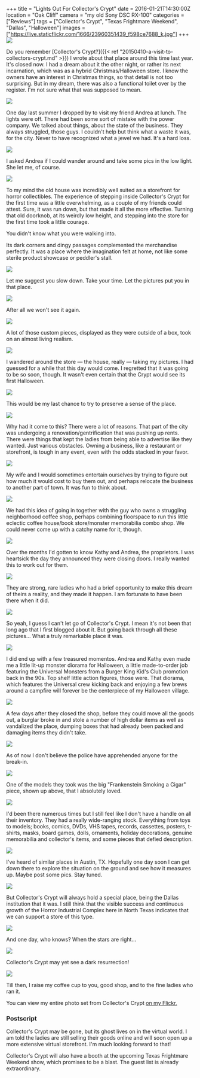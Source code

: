 +++
title = "Lights Out For Collector's Crypt"
date = 2016-01-21T14:30:00Z
location = "Oak Cliff"
camera = "my old Sony DSC RX-100"
categories = ["Reviews"]
tags = ["Collector's Crypt", "Texas Frightmare Weekend", "Dallas", "Halloween"]
images = ["https://live.staticflickr.com/1666/23960351439_f598ce7688_k.jpg"]
+++
![](https://live.staticflickr.com/1666/23960351439_f598ce7688_k.jpg)

Do you remember [Collector's Crypt?]({{< ref "20150410-a-visit-to-collectors-crypt.md" >}}) I wrote about that place around this time last year. It's closed now. I had a dream about it the other night, or rather its next incarnation, which was as a hybrid Christmas/Halloween store. I know the owners have an interest in Christmas things, so that detail is not too surprising. But in my dream, there was also a functional toilet over by the register. I'm not sure what that was supposed to mean.

![](https://live.staticflickr.com/1688/23699949014_f8ecb78ad5_k.jpg)

One day last summer I dropped by to visit my friend Andrea at lunch. The lights were off. There had been some sort of mistake with the power company. We talked about things, about the state of the business. They always struggled, those guys. I couldn't help but think what a waste it was, for the city. Never to have recognized what a jewel we had. It's a hard loss.

![](https://live.staticflickr.com/1659/23699948654_fa4e46d1a7_k.jpg)

I asked Andrea if I could wander around and take some pics in the low light. She let me, of course.

![](https://live.staticflickr.com/1679/23699948224_8850e30676_k.jpg)

To my mind the old house was incredibly well suited as a storefront for horror collectibles. The experience of stepping inside Collector's Crypt for the first time was a little overwhelming, as a couple of my friends could attest. Sure, it was run down, but that made it all the more effective. Turning that old doorknob, at its weirdly low height, and stepping into the store for the first time took a little courage.

You didn't know what you were walking into.

Its dark corners and dingy passages complemented the merchandise perfectly. It was a place where the imagination felt at home, not like some sterile product  showcase or peddler's stall.

![](https://live.staticflickr.com/1696/24032576250_4bd4446bed_k.jpg)

Let me suggest you slow down. Take your time. Let the pictures put you in that place.

![](https://live.staticflickr.com/1669/24328163075_d672395175_k.jpg)

After all we won't see it again.

![](https://live.staticflickr.com/1704/23701344493_9488c47e90_k.jpg)

A lot of those custom pieces, displayed as they were outside of a box, took on an almost living realism.

![](https://live.staticflickr.com/1655/24245641531_7061af4624_k.jpg)

I wandered around the store — the house, really — taking my pictures. I had guessed for a while that this day would come. I regretted that it was going to be so soon, though. It wasn't even certain that the Crypt would see its first Halloween.

![](https://live.staticflickr.com/1567/23699943504_9c2e671933_k.jpg)

This would be my last chance to try to preserve a sense of the place.

![](https://live.staticflickr.com/1556/23701340913_b6d717b7d8_k.jpg)

Why had it come to this? There were a lot of reasons. That part of the city was undergoing a renovation/gentrification that was pushing up rents. There were things that kept the ladies from being able to advertise like they wanted. Just various obstacles. Owning a business, like a restaurant or storefront, is tough in any event, even with the odds stacked in your favor.

![](https://live.staticflickr.com/1511/24301970386_476cfce707_k.jpg)

My wife and I would sometimes entertain ourselves by trying to figure out how much it would cost to buy them out, and perhaps relocate the business to another part of town. It was fun to think about.

![](https://live.staticflickr.com/1656/23960343809_bcb7f5d3d9_k.jpg)

We had this idea of going in together with the guy who owns a struggling neighborhood coffee shop, perhaps combining floorspace to run this little eclectic coffee house/book store/monster memorabilia combo shop. We could never come up with a catchy name for it, though.

![](https://live.staticflickr.com/1568/23701339283_5992119ef9_k.jpg)

Over the months I'd gotten to know Kathy and Andrea, the proprietors. I was heartsick the day they announced they were closing doors. I really wanted this to work out for them.

![](https://live.staticflickr.com/1451/23699939754_05e8421e7c_k.jpg)

They are strong, rare ladies who had a brief opportunity to make this dream of theirs a reality, and they made it happen. I am fortunate to have been there when it did.

![](https://live.staticflickr.com/1470/23701334963_733c553f6b_k.jpg)

So yeah, I guess I can't let go of Collector's Crypt. I mean it's not been that long ago that I first blogged about it. But going back through all these pictures… What a truly remarkable place it was.

![](https://live.staticflickr.com/1506/24245633321_7d4ad1514e_h.jpg)

I did end up with a few treasured momentos. Andrea and Kathy even made me a little lit-up monster diorama for Halloween, a little made-to-order job featuring the Universal Monsters from a Burger King Kid's Club promotion back in the 90s. Top shelf little action figures, those were. That diorama, which features the Universal crew kicking back and enjoying a few brews around a campfire will forever be the centerpiece of my Halloween village.

![](https://live.staticflickr.com/1713/24328153075_eba2cb9d71_h.jpg)

A few days after they closed the shop, before they could move all the goods out, a burglar broke in and stole a number of high dollar items as well as vandalized the place, dumping boxes that had already been packed and damaging items they didn't take.

![](https://live.staticflickr.com/1546/23701334443_7bf6f3de40_h.jpg)

As of now I don't believe the police have apprehended anyone for the break-in.

![](https://live.staticflickr.com/1553/24219940242_d97180892c_h.jpg)

One of the models they took was the big "Frankenstein Smoking a Cigar" piece, shown up above, that I absolutely loved.

![](https://live.staticflickr.com/1590/23699935814_db0f67001a_h.jpg)

I'd been there numerous times but I still feel like I don't have a handle on all their inventory. They had a really wide-ranging stock. Everything from toys to models; books, comics, DVDs, VHS tapes, records, cassettes, posters, t-shirts, masks, board games, dolls, ornaments, holiday decorations, genuine memorabilia and collector's items, and some pieces that defied description.

![](https://live.staticflickr.com/1637/23699935144_7c22f121ee_h.jpg)

I've heard of similar places in Austin, TX. Hopefully one day soon I can get down there to explore the situation on the ground and see how it measures up. Maybe post some pics. Stay tuned.

![](https://live.staticflickr.com/1686/24328147835_385531ddcc_h.jpg)

But Collector's Crypt will always hold a special place, being the Dallas institution that it was. I still think that the visible success and continuous growth of the Horror Industrial Complex here in North Texas indicates that we can support a store of this type.

![](https://live.staticflickr.com/1586/24301958006_5e1419a8b4_h.jpg)

And one day, who knows? When the stars are right…

![](https://live.staticflickr.com/1451/23701327443_5cc639913a_h.jpg)

Collector's Crypt may yet see a dark resurrection!

![](https://live.staticflickr.com/1625/24032555220_789caf09a3_h.jpg)

Till then, I raise my coffee cup to you, good shop, and to the fine ladies who ran it.

You can view my entire photo set from Collector's Crypt [on my Flickr.](https://www.flickr.com/photos/tobyjmarks/albums/72157661109407474/)

### Postscript

Collector's Crypt may be gone, but its ghost lives on in the virtual world. I am told the ladies are still selling their goods online and will soon open up a more extensive virtual storefront. I'm much looking forward to that!

Collector's Crypt will also have a booth at the upcoming Texas Frightmare Weekend show, which promises to be a blast. The guest list is already extraordinary.

